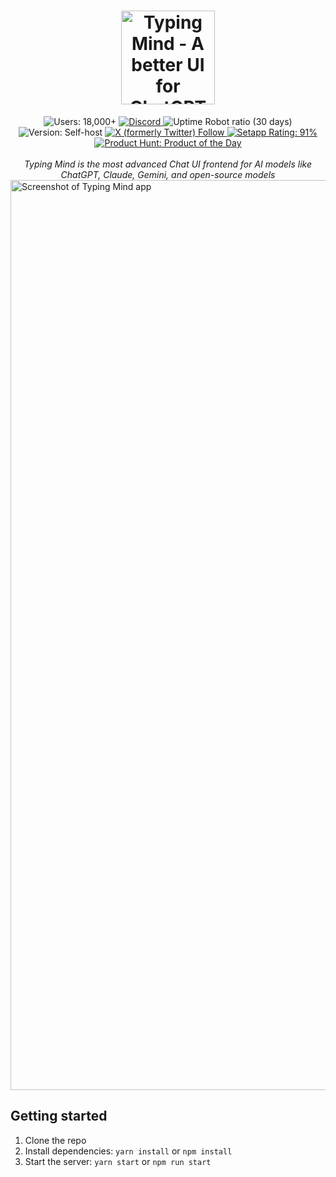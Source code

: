 <h1 align="center">
  <img src="https://www.typingmind.com/banner.png" alt="Typing Mind - A better UI for ChatGPT" height="150"/>
</h1>

<div align="center">
  <img alt="Users: 18,000+" src="https://img.shields.io/badge/users-18%2C000%2B-green">
  <a href="https://www.typingmind.com/discord">
    <img alt="Discord" src="https://img.shields.io/discord/1087527241505853520?style=flat&logo=discord">
  </a>
  <img alt="Uptime Robot ratio (30 days)" src="https://img.shields.io/uptimerobot/ratio/m796342452-0b8b12da5c8a5f4bd1df4fbb">
  <img alt="Version: Self-host" src="https://img.shields.io/badge/version-self%20host-green">
  <a href="https://x.com/TypingMindApp">
    <img alt="X (formerly Twitter) Follow" src="https://img.shields.io/twitter/follow/TypingMindApp">
  </a>
  <a href="https://setapp.com/apps/typingmind">
    <img alt="Setapp Rating: 91%" src="https://img.shields.io/badge/Setapp-946%20ratings-green?logo=setapp">
  </a>
  <a href="https://www.producthunt.com/posts/typing-mind?utm_source=badge-top-post-badge&utm_medium=badge&utm_souce=badge-typing-mind">
    <img alt="Product Hunt: Product of the Day" src="https://img.shields.io/badge/Product%20of%20The%20Day-%231-orange?logo=producthunt">
  </a>

<br/>
<br/>
<i>Typing Mind is the most advanced Chat UI frontend for AI models like ChatGPT, Claude, Gemini, and open-source models</i>
</div>

<img width="1456" alt="Screenshot of Typing Mind app" src="https://github.com/TypingMind/typingmind/assets/4214509/b2cb8b37-b68f-43cc-8180-f0efa42caafe">


## Getting started

1. Clone the repo
2. Install dependencies: `yarn install` or `npm install`
3. Start the server: `yarn start` or `npm run start`
